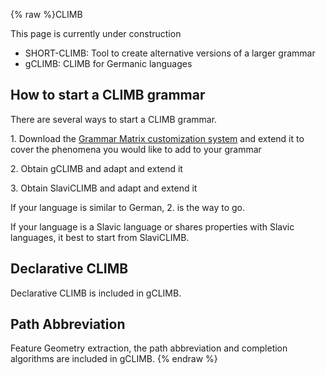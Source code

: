 {% raw %}CLIMB

This page is currently under construction

- SHORT-CLIMB: Tool to create alternative versions
of a larger grammar
- gCLIMB: CLIMB for Germanic languages

## How to start a CLIMB grammar

There are several ways to start a CLIMB grammar.

1\. Download the [Grammar Matrix customization
system](http://www.delph-in.net/matrix/) and extend it to cover the
phenomena you would like to add to your grammar

2\. Obtain gCLIMB and adapt and extend it

3\. Obtain SlaviCLIMB and adapt and extend it

If your language is similar to German, 2. is the way to go.

If your language is a Slavic language or shares properties with Slavic
languages, it best to start from SlaviCLIMB.

## Declarative CLIMB

Declarative CLIMB is included in gCLIMB.

## Path Abbreviation

Feature Geometry extraction, the path abbreviation and completion
algorithms are included in gCLIMB.
<update date omitted for speed>{% endraw %}